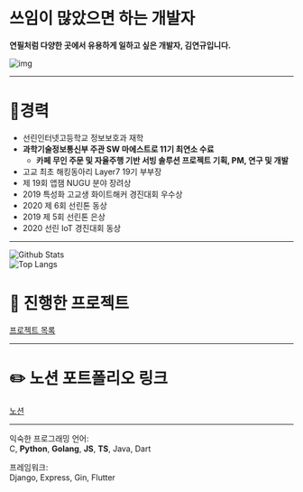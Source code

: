 # 쓰임이 많았으면 하는 개발자

**연필처럼 다양한 곳에서 유용하게 일하고 싶은 개발자, 김연규입니다.**

![img](https://www.notion.so/image/https%3A%2F%2Fs3-us-west-2.amazonaws.com%2Fsecure.notion-static.com%2F2e45b556-b0ff-41d0-9df9-41b1b1fb06ef%2F125192660_1659853970862136_2017992241625194370_o.jpg?table=block&id=08e90ef2-08de-480a-9d4e-2902615eb27f&width=3010&userId=354bc423-f349-4897-8e98-181e8dab2fd7&cache=v2)

---

# 🥇경력

- 선린인터넷고등학교 정보보호과 재학
- **과학기술정보통신부 주관 SW 마에스트로 11기 최연소 수료**
  - **카페 무인 주문 및 자율주행 기반 서빙 솔루션 프로젝트 기획, PM, 연구 및 개발**
- 고교 최초 해킹동아리 Layer7 19기 부부장
- 제 19회 앱잼 NUGU 분야 장려상
- 2019 특성화 고교생 화이트해커 경진대회 우수상
- 2020 제 6회 선린톤 동상
- 2019 제 5회 선린톤 은상
- 2020 선린 IoT 경진대회 동상

---

![Github Stats](https://github-readme-stats.vercel.app/api?username=code-yeongyu&show_icons=true)  
![Top Langs](https://github-readme-stats.vercel.app/api/top-langs/?username=code-yeongyu)

# 🚀 진행한 프로젝트

[프로젝트 목록](https://www.notion.so/89c7b5dbd82647488688277efa14be55)

---

# ✏️ 노션 포트폴리오 링크

[노션](https://www.notion.so/yeongyu/08e90ef208de480a9d4e2902615eb27f)

---

익숙한 프로그래밍 언어:  
C, **Python**, **Golang**, **JS**, **TS**, Java, Dart

프레임워크:  
Django, Express, Gin, Flutter
